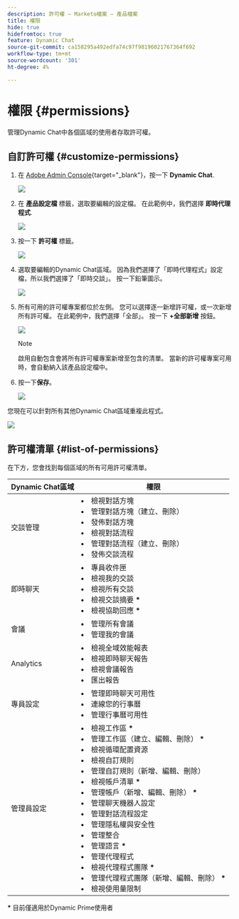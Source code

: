```yaml
---
description: 許可權 — Marketo檔案 — 產品檔案
title: 權限
hide: true
hidefromtoc: true
feature: Dynamic Chat
source-git-commit: ca158295a492edfa74c97f98196021767364f692
workflow-type: tm+mt
source-wordcount: '301'
ht-degree: 4%

---
```


# 權限 {#permissions}

管理Dynamic Chat中各個區域的使用者存取許可權。

## 自訂許可權 {#customize-permissions}

1. 在 [Adobe Admin Console](https://adminconsole.adobe.com/){target="_blank"}，按一下 **Dynamic Chat**.

   ![](assets/permissions-1.png)

1. 在 **產品設定檔** 標籤，選取要編輯的設定檔。 在此範例中，我們選擇 **即時代理程式**.

   ![](assets/permissions-2.png)

1. 按一下 **許可權** 標籤。

   ![](assets/permissions-3.png)

1. 選取要編輯的Dynamic Chat區域。 因為我們選擇了「即時代理程式」設定檔，所以我們選擇了「即時交談」。 按一下鉛筆圖示。

   ![](assets/permissions-4.png)

1. 所有可用的許可權專案都位於左側。 您可以選擇逐一新增許可權，或一次新增所有許可權。 在此範例中，我們選擇「全部」。 按一下 **+全部新增** 按鈕。

   ![](assets/permissions-5.png)

   >[!NOTE]
   >
   >啟用自動包含會將所有許可權專案新增至包含的清單。 當新的許可權專案可用時，會自動納入該產品設定檔中。

1. 按一下&#x200B;**保存**。

   ![](assets/permissions-6.png)

您現在可以針對所有其他Dynamic Chat區域重複此程式。

![](assets/permissions-7.png)

## 許可權清單 {#list-of-permissions}

在下方，您會找到每個區域的所有可用許可權清單。

<table>
<thead>
  <tr>
    <th>Dynamic Chat區域</th>
    <th>權限</th>
  </tr>
</thead>
<tbody>
  <tr>
    <td>交談管理</td>
    <td><li>檢視對話方塊</li>
    <li>管理對話方塊（建立、刪除）</li>
    <li>發佈對話方塊</li>
    <li>檢視對話流程</li>
    <li>管理對話流程（建立、刪除）</li>
    <li>發佈交談流程</li></td>
  </tr>
  <tr>
    <td>即時聊天</td>
    <td><li>專員收件匣</li>
    <li>檢視我的交談</li>
    <li>檢視所有交談</li>
    <li>檢視交談摘要 <b>*</b></li>
    <li>檢視協助回應 <b>*</b></li></td>
  </tr>
  <tr>
    <td>會議</td>
    <td><li>管理所有會議</li>
    <li>管理我的會議</li></td>
  </tr>
  <tr>
    <td>Analytics</td>
    <td><li>檢視全域效能報表</li>
    <li>檢視即時聊天報告</li>
    <li>檢視會議報告</li>
    <li>匯出報告</li></td>
  </tr>
  <tr>
    <td>專員設定</td>
    <td><li>管理即時聊天可用性</li>
    <li>連線您的行事曆</li>
    <li>管理行事曆可用性</li></td>
  </tr>
  <tr>
    <td>管理員設定</td>
    <td><li>檢視工作區 <b>*</b></li>
    <li>管理工作區（建立、編輯、刪除） <b>*</b></li>
    <li>檢視循環配置資源</li>
    <li>檢視自訂規則</li>
    <li>管理自訂規則（新增、編輯、刪除）</li>
    <li>檢視帳戶清單 <b>*</b></li>
    <li>管理帳戶（新增、編輯、刪除） <b>*</b></li>
    <li>管理聊天機器人設定</li>
    <li>管理對話流程設定</li>
    <li>管理隱私權與安全性</li>
    <li>管理整合</li>
    <li>管理語言 <b>*</b></li>
    <li>管理代理程式</li>
    <li>檢視代理程式團隊 <b>*</b></li>
    <li>管理代理程式團隊（新增、編輯、刪除） <b>*</b></li>
    <li>檢視使用量限制</li></td>
  </tr>
</tbody>
</table>

**&#42;** 目前僅適用於Dynamic Prime使用者
